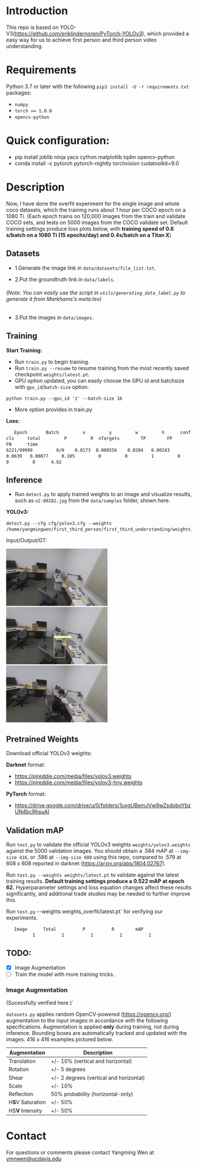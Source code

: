 # Introduction

This repo is based on YOLO-V3(https://github.com/eriklindernoren/PyTorch-YOLOv3), which provided a easy way for us to achieve first person and third person video understanding.

# Requirements

Python 3.7 or later with the following `pip3 install -U -r requirements.txt` packages:

- `numpy`
- `torch >= 1.0.0`
- `opencv-python`

# Quick configuration:

- pip install joblib ninja yacs cython matplotlib tqdm opencv-python 
- conda install -c pytorch pytorch-nightly torchvision cudatoolkit=9.0

# Description

Now, I have done the overfit experiment for the single image and whole coco datasets, which the training runs about 1 hour per COCO epoch on a 1080 Ti.
(Each epoch trains on 120,000 images from the train and validate COCO sets, and tests on 5000 images from the COCO validate set. Default training settings produce loss plots below, with **training speed of 0.6 s/batch on a 1080 Ti (15 epochs/day) and 0.4s/batch on a Titan X**)

## Datasets

- 1.Generate the image link in `data/datasets/file_list.txt`.

- 2.Put the groundtruth link in `data/labels`.

###### (Note: You can easily use the script in `utils/generating_data_label.py` to generate it from Markhams's meta.tsv)

- 3.Put the images in `data/images`.

## Training

**Start Training:** 
- Run `train.py` to begin training. 
- Run `train.py --resume` to resume training from the most recently saved checkpoint `weights/latest.pt`.
- GPU option updated, you can easily choose the GPU id and batchsize with `gpu_id`/`batch-size` option.

```
python train.py --gpu_id '1' --batch-size 16
```
- More option provides in train.py



**Loss:**
```
   Epoch       Batch         x         y         w         h      conf       cls     total         P         R  nTargets        TP        FP        FN      time
6221/99999         0/0    0.0173  0.000556    0.0204   0.00243    0.0639   0.00077     0.105         0         0         1         0         0         0      4.82
```

## Inference

- Run `detect.py` to apply trained weights to an image and visualize results, such as `o2-00282.jpg` from the `data/samples` folder, shown here. 

**YOLOv3:** 

```
detect.py --cfg cfg/yolov3.cfg --weights /home/yangmingwen/first_third_person/first_third_understanding/weights_overfit/lastest.pt
```
Input/Output/GT:  

<img src="data/datasets/o2-00282_scene.jpg" width="275"><img src="output/o2-00282.jpg" width="275"><img src="data/datasets/o2-00282_location.jpg" width="275">

## Pretrained Weights

Download official YOLOv3 weights:

**Darknet** format: 
- https://pjreddie.com/media/files/yolov3.weights
- https://pjreddie.com/media/files/yolov3-tiny.weights

**PyTorch** format:
- https://drive.google.com/drive/u/0/folders/1uxgUBemJVw9wZsdpboYbzUN4bcRhsuAI

## Validation mAP

Run `test.py` to validate the official YOLOv3 weights `weights/yolov3.weights` against the 5000 validation images. You should obtain a .584 mAP at `--img-size 416`, or .586 at `--img-size 608` using this repo, compared to .579 at 608 x 608 reported in darknet (https://arxiv.org/abs/1804.02767).

Run `test.py --weights weights/latest.pt` to validate against the latest training results. **Default training settings produce a 0.522 mAP at epoch 62.** Hyperparameter settings and loss equation changes affect these results significantly, and additional trade studies may be needed to further improve this.

Run `test.py` --weights weights_overfit/latest.pt` for verifying our experiments.
```
   Image      Total          P          R        mAP
          1          1          1          1          1
```

## TODO:
- [x] Image Augmentation   
- [ ] Train the model with more training tricks.

### Image Augmentation 
(Sucessfully verified here.)`

`datasets.py` applies random OpenCV-powered (https://opencv.org/) augmentation to the input images in accordance with the following specifications. Augmentation is applied **only** during training, not during inference. Bounding boxes are automatically tracked and updated with the images. 416 x 416 examples pictured below.

Augmentation | Description
--- | ---
Translation | +/- 10% (vertical and horizontal)
Rotation | +/- 5 degrees
Shear | +/- 2 degrees (vertical and horizontal)
Scale | +/- 10%
Reflection | 50% probability (horizontal-only)
H**S**V Saturation | +/- 50%
HS**V** Intensity | +/- 50%

# Contact

For questions or comments please contact Yangming Wen at ymnwen@ucdavis.edu
